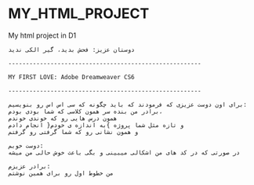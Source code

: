 MY_HTML_PROJECT
===============

My html project in D1

    دوستان عزیز: فحش بدید، گیر الکی ندید
    
    -------------------------------------------------------
    
    MY FIRST LOVE: Adobe Dreamweaver CS6
    
    -------------------------------------------------------
    
    برای اون دوست عزیزی که فرمودند که باید چگونه که سی اس اس رو بنویسیم:
    برادر من بنده سر همون کلاسی که شما بودی بودم،
    همون درس هایی رو که خوندی خوندم
    و تازه مثل شما پروژه }به اندازه ی خودم{ انجام دادم
    و همون نشانی رو که شما گرفتی رو گرفتم

    دوست خوبم:
    در صورتی که در کد های من اشکالی میبینی و بگی باعث خوش حالی من میشه
    
    برادر عزیزم:
    من خطوط اول رو برای همین نوشتم
